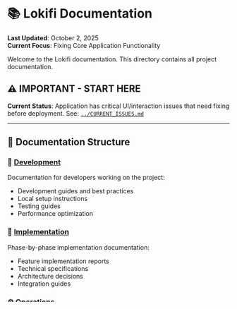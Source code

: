 # 📚 Lokifi Documentation

**Last Updated**: October 2, 2025  
**Current Focus**: Fixing Core Application Functionality

Welcome to the Lokifi documentation. This directory contains all project documentation.

## ⚠️ **IMPORTANT - START HERE**
**Current Status**: Application has critical UI/interaction issues that need fixing before deployment.
See: [`../CURRENT_ISSUES.md`](../CURRENT_ISSUES.md)

---

## 📁 Documentation Structure

### 🔧 [Development](./development/)
Documentation for developers working on the project:
- Development guides and best practices
- Local setup instructions
- Testing guides
- Performance optimization

### 🚀 [Implementation](./implementation/)
Phase-by-phase implementation documentation:
- Feature implementation reports
- Technical specifications
- Architecture decisions
- Integration guides

### ⚙️ [Operations](./operations/)
Production and operational documentation:
- Deployment guides
- Scaling strategies
- Monitoring and maintenance
- Production setup

### 🔒 [Security](./security/)
Security-related documentation:
- Security audits and reports
- Hardening guides
- Compliance documentation
- Security best practices

### 📊 [Project Management](./project-management/)
Project tracking and management:
- Project phases and milestones
- Progress reports
- Requirements documentation
- Planning documents

### 🔍 [Audit Reports](./audit-reports/)
Comprehensive system audits and analysis:
- Code quality audits
- Performance analysis
- Security assessments
- Health check reports

## 🎯 Quick Navigation

### For New Developers
1. Start with [Development Setup Guide](./development/setup-guide.md)
2. Review [Testing Guide](./development/testing-guide.md)
3. Check [Development Commands](./development/quick-commands.md)

### For DevOps Engineers
1. Review [Production Setup](./operations/production-setup.md)
2. Check [Scaling Guide](./operations/scaling-guide.md)
3. Review [Monitoring Setup](./operations/monitoring-guide.md)

### For Security Teams
1. Review [Security Audit Reports](./audit-reports/)
2. Check [Security Implementation](./security/)
3. Review [Hardening Guides](./security/)

### For Project Managers
1. Check [Implementation Progress](./implementation/)
2. Review [Project Phases](./project-management/)
3. Check [Progress Reports](./audit-reports/)

## 📋 Documentation Standards

- All documentation uses Markdown format
- File names use kebab-case (lowercase with hyphens)
- Each major section has its own README.md
- Documentation is kept up-to-date with code changes
- Include date stamps for time-sensitive information

## 🔄 Last Updated
September 30, 2025

---

*For questions about documentation, please refer to the main [project README](../README.md) or contact the development team.*